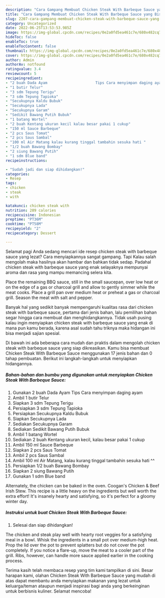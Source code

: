 ```yaml
---
description: "Cara Gampang Membuat Chicken Steak With Barbeque Sauce yang Bisa Manjain Lidah, Buat Buka Puasa Enak Banget"
title: "Cara Gampang Membuat Chicken Steak With Barbeque Sauce yang Bisa Manjain Lidah, Buat Buka Puasa Enak Banget"
slug: 2207-cara-gampang-membuat-chicken-steak-with-barbeque-sauce-yang-bisa-manjain-lidah-buat-buka-puasa-enak-banget
category: Uncategorized
date: 2022-06-25T13:53:53.985Z
image: https://img-global.cpcdn.com/recipes/0e2a0fd5ea461c7e/680x482cq70/chicken-steak-with-barbeque-sauce-foto-resep-utama.jpg
hideToc: false
enableToc: true
enableTocContent: false
thumbnail: https://img-global.cpcdn.com/recipes/0e2a0fd5ea461c7e/680x482cq70/chicken-steak-with-barbeque-sauce-foto-resep-utama.jpg
cover: https://img-global.cpcdn.com/recipes/0e2a0fd5ea461c7e/680x482cq70/chicken-steak-with-barbeque-sauce-foto-resep-utama.jpg
author: Admin
authorAv: notfound
ratingvalue: 3.4
reviewcount: 5
recipeingredient:
- "2 buah Dada Ayam                      Tips Cara menyimpan daging ayam"
- "1 butir Telur"
- "3 sdm Tepung Terigu"
- "3 sdm Tepung Tapioka"
- "Secukupnya Kaldu Bubuk"
- "Secukupnya Lada"
- "Secukupnya Garam"
- "Sedikit Bawang Putih Bubuk"
- "1 batang Wortel"
- "2 buah Kentang ukuran kecil kalau besar pakai 1 cukup"
- "150 ml Sauce Barbeque"
- "2 pcs Saus Tomat"
- "2 pcs Saus Sambal"
- "100 ml Air Matang kalau kurang tinggal tambahin sesuka hati "
- "1/2 buah Bawang Bombay"
- "2 siung Bawang Putih"
- "1 sdm Blue band"
recipeinstructions:

- "Sudah jadi dan siap dihidangkan!"
categories:
- Resep
tags:
- chicken
- steak
- with

katakunci: chicken steak with 
nutrition: 289 calories
recipecuisine: Indonesian
preptime: "PT36M"
cooktime: "PT58M"
recipeyield: "2"
recipecategory: Dessert

---
```



Selamat pagi Anda sedang mencari ide resep chicken steak with barbeque sauce yang lezat? Cara menyiapkannya sangat gampang. Tapi Kalau salah mengolah maka hasilnya akan hambar dan bahkan tidak sedap. Padahal chicken steak with barbeque sauce yang enak selayaknya mempunyai aroma dan rasa yang mampu memancing selera kita.


Place the remaining BBQ sauce, still in the small saucepan, over low heat or on the edge of a gas or charcoal grill and allow to gently simmer while the meat cooks. Place a grill pan over medium heat or preheat a gas or charcoal grill. Season the meat with salt and pepper.

Banyak hal yang sedikit banyak mempengaruhi kualitas rasa dari chicken steak with barbeque sauce, pertama dari jenis bahan, lalu pemilihan bahan segar hingga cara membuat dan menghidangkannya. Tidak usah pusing kalau ingin menyiapkan chicken steak with barbeque sauce yang enak di mana pun kamu berada, karena asal sudah tahu triknya maka hidangan ini bisa menjadi sajian spesial.


Di bawah ini ada beberapa cara mudah dan praktis dalam mengolah chicken steak with barbeque sauce yang siap dikreasikan. Kamu bisa membuat Chicken Steak With Barbeque Sauce menggunakan 17 jenis bahan dan 0 tahap pembuatan. Berikut ini langkah-langkah untuk menyiapkan hidangannya.

<!--inarticleads1-->

##### Bahan-bahan dan bumbu yang digunakan untuk menyiapkan Chicken Steak With Barbeque Sauce:

1. Gunakan 2 buah Dada Ayam                      Tips Cara menyimpan daging ayam
1. Ambil 1 butir Telur
1. Siapkan 3 sdm Tepung Terigu
1. Persiapkan 3 sdm Tepung Tapioka
1. Persiapkan Secukupnya Kaldu Bubuk
1. Siapkan Secukupnya Lada
1. Sediakan Secukupnya Garam
1. Sediakan Sedikit Bawang Putih Bubuk
1. Ambil 1 batang Wortel
1. Sediakan 2 buah Kentang ukuran kecil, kalau besar pakai 1 cukup
1. Ambil 150 ml Sauce Barbeque
1. Siapkan 2 pcs Saus Tomat
1. Ambil 2 pcs Saus Sambal
1. Ambil 100 ml Air Matang, kalau kurang tinggal tambahin sesuka hati ^^
1. Persiapkan 1/2 buah Bawang Bombay
1. Siapkan 2 siung Bawang Putih
1. Gunakan 1 sdm Blue band


Alternately, the chicken can be baked in the oven. Coogan&#39;s Chicken &amp; Beef Irish Stew. This recipe is a little heavy on the ingredients but well worth the extra effort! It&#39;s insanely hearty and satisfying, so it&#39;s perfect for a gloomy winter day. 

<!--inarticleads2-->

##### Instruksi untuk buat Chicken Steak With Barbeque Sauce:


1. Selesai dan siap dihidangkan!

The chicken and steak play well with hearty root veggies for a satisfying meal in a bowl. Whisk the ingredients in a small pot over medium-high heat. Prop the lid over the pot to prevent splatters but do not cover the pot completely. If you notice a flare-up, move the meat to a cooler part of the grill. Ribs, however, can handle more sauce applied earlier in the cooking process. 

Terima kasih telah membaca resep yang tim kami tampilkan di sini. Besar harapan kami, olahan Chicken Steak With Barbeque Sauce yang mudah di atas dapat membantu anda menyiapkan makanan yang lezat untuk keluarga/teman ataupun menjadi inspirasi bagi anda yang berkeinginan untuk berbisnis kuliner. Selamat mencoba!
